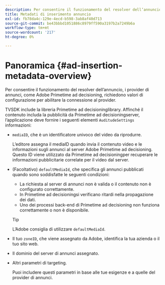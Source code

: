 ```yaml
---
description: Per consentire il funzionamento del resolver dell’annuncio, i provider di annunci, come Adobe Primetime ad decisioning, richiedono valori di configurazione per abilitare la connessione al provider.
title: Metadati di inserimento annuncio
exl-id: fb78da4c-129e-4ecd-b598-3ab8af40d713
source-git-commit: be43bbbd1051886c8979ff590a3197b2a7249b6a
workflow-type: tm+mt
source-wordcount: '217'
ht-degree: 0%

---
```


# Panoramica {#ad-insertion-metadata-overview}

Per consentire il funzionamento del resolver dell’annuncio, i provider di annunci, come Adobe Primetime ad decisioning, richiedono valori di configurazione per abilitare la connessione al provider.

TVSDK include la libreria Primetime ad decisioninglibrary. Affinché il contenuto includa la pubblicità da Primetime ad decisioningserver, l’applicazione deve fornire i seguenti elementi `AuditudeSettings` informazioni:

* `mediaID`, che è un identificatore univoco del video da riprodurre.

   L’editore assegna il mediaID quando invia il contenuto video e le informazioni sugli annunci al server Adobe Primetime ad decisioning. Questo ID viene utilizzato da Primetime ad decisioningper recuperare le informazioni pubblicitarie correlate per il video dal server.

* (Facoltativo) `defaultMediaId`, che specifica gli annunci pubblicati quando sono soddisfatte le seguenti condizioni:

   * La richiesta al server di annunci non è valida o il contenuto non è configurato correttamente.
   * In Primetime ad decisioningsi verificano ritardi nella propagazione dei dati.
   * Uno dei processi back-end di Primetime ad decisioning non funziona correttamente o non è disponibile.

   >[!TIP]
   >
   >L’Adobe consiglia di utilizzare `defaultMediaId`.

* Il tuo `zoneID`, che viene assegnato da Adobe, identifica la tua azienda o il tuo sito web.
* Il dominio del server di annunci assegnato.
* Altri parametri di targeting.

   Puoi includere questi parametri in base alle tue esigenze e a quelle del provider di annunci.
